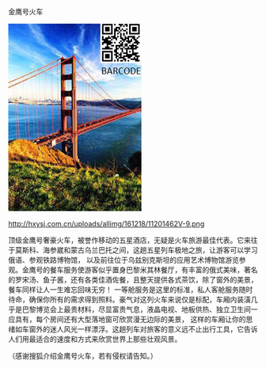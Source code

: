 金鹰号火车


![金鹰号火车](https://github.com/ywangnccu/ywang/blob/main/images/GOLDEN_GATE_BRIDGE.jpg)

http://hxysj.com.cn/uploads/allimg/161218/11201462V-9.png

顶级金鹰号奢豪火车，被誉作移动的五星酒店，无疑是火车旅游最佳代表。它来往于莫斯科、海参崴和蒙古乌兰巴托之间，这趟五星列车极地之旅，让游客可以学习俄语、参观铁路博物馆，
以及前往位于乌兹别克斯坦的应用艺术博物馆游览参观。金鹰号的餐车服务使游客似乎置身巴黎米其林餐厅，有丰富的俄式美味，著名的罗宋汤、鱼子酱，还有各类佳酒佐餐，且整天提供各式茶饮，除了窗外的美景，餐车同样让人一生难忘回味无穷！
一等舱服务是这里的标准，私人客舱服务随时待命，确保你所有的需求得到照料。豪气对这列火车来说仅是标配，车厢内装潢几乎是巴黎博览会上最贵材料，尽显富贵气息，液晶电视、地板供热、独立卫生间一应具有，每个房间还有大型落地窗可欣赏漫无边际的美景，
这样的车厢让你的思绪如车窗外的迷人风光一样漂浮。这趟列车对旅客的意义远不止出行工具，它告诉人们用最适合的速度和方式来欣赏世界上那些壮观风景。


（感谢搜狐介绍金鹰号火车，若有侵权请告知。）

